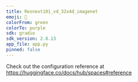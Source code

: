 ```yaml
---
title: Resnext101_vd_32x4d_imagenet
emoji: 🐨
colorFrom: green
colorTo: purple
sdk: gradio
sdk_version: 2.8.13
app_file: app.py
pinned: false
---
```


Check out the configuration reference at https://huggingface.co/docs/hub/spaces#reference
